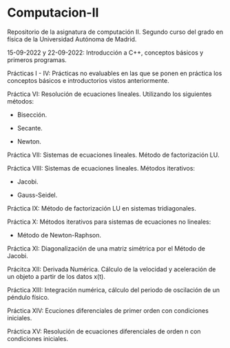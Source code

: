 # Computacion-II
Repositorio de la asignatura de computación II. Segundo curso del grado en física de la Universidad Autónoma de Madrid.

15-09-2022 y 22-09-2022: Introducción a C++, conceptos básicos y primeros programas.

Prácticas I - IV: Prácticas no evaluables en las que se ponen en práctica los conceptos básicos e introductorios vistos anteriormente.

Práctica VI: Resolución de ecuaciones lineales. Utilizando los siguientes métodos:

  - Bisección.
  
  - Secante.
  
  - Newton.
 
Práctica VII: Sistemas de ecuaciones lineales. Método de factorización LU.

Práctica VIII: Sistemas de ecuaciones lineales. Métodos iterativos:

  - Jacobi.
  
  - Gauss-Seidel.
 
 Práctica IX: Método de factorización LU en sistemas tridiagonales.
 
 Práctica X: Métodos iterativos para sistemas de ecuaciones no lineales:
 
  - Método de Newton-Raphson.
 
 Práctica XI: Diagonalización de una matriz simétrica por el Método de Jacobi.
 
 Prácitca XII: Derivada Numérica. Cálculo de la velocidad y aceleración de un objeto a partir de los datos x(t).
 
 Práctica XIII: Integración numérica, cálculo del periodo de oscilación de un péndulo físico.
 
 Práctica XIV: Ecuciones diferenciales de primer orden con condiciones iniciales.
 
 Práctica XV: Resolución de ecuaciones diferenciales de orden n con condiciones iniciales.
  

